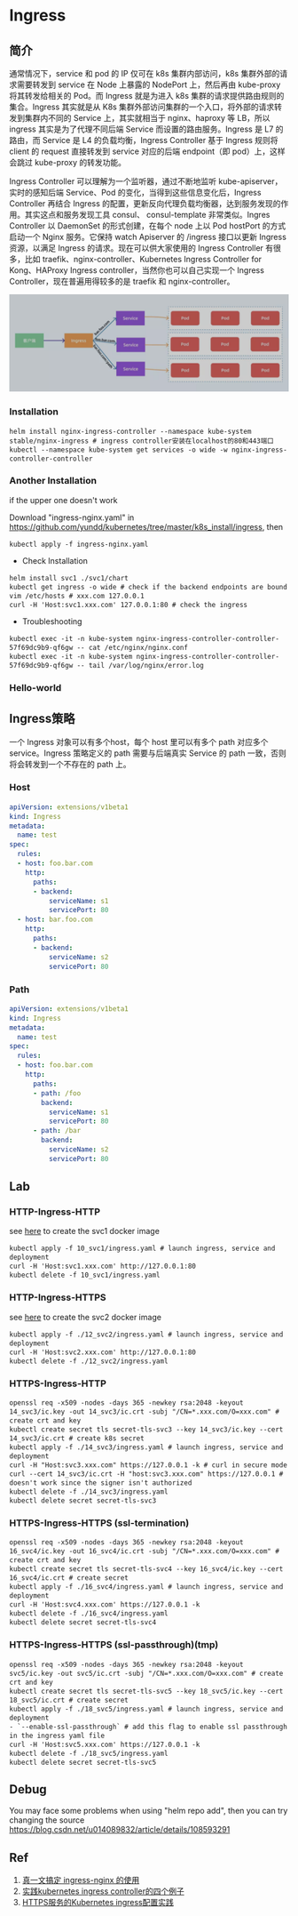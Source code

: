 # Ingress

## 简介

通常情况下，service 和 pod 的 IP 仅可在 k8s 集群内部访问，k8s 集群外部的请求需要转发到 service 在 Node 上暴露的 NodePort 上，然后再由 kube-proxy 将其转发给相关的 Pod。而 Ingress 就是为进入 k8s 集群的请求提供路由规则的集合。Ingress 其实就是从 K8s 集群外部访问集群的一个入口，将外部的请求转发到集群内不同的 Service 上，其实就相当于 nginx、haproxy 等 LB，所以 ingress 其实是为了代理不同后端 Service 而设置的路由服务。Ingress 是 L7 的路由，而 Service 是 L4 的负载均衡，Ingress Controller 基于 Ingress 规则将 client 的 request 直接转发到 service 对应的后端 endpoint（即 pod）上，这样会跳过 kube-proxy 的转发功能。

Ingress Controller 可以理解为一个监听器，通过不断地监听 kube-apiserver，实时的感知后端 Service、Pod 的变化，当得到这些信息变化后，Ingress Controller 再结合 Ingress  的配置，更新反向代理负载均衡器，达到服务发现的作用。其实这点和服务发现工具 consul、 consul-template 非常类似。Ingres Controller 以 DaemonSet 的形式创建，在每个 node 上以 Pod hostPort 的方式启动一个 Nginx 服务。它保持 watch Apiserver 的 /ingress 接口以更新 Ingress 资源，以满足 Ingress 的请求。现在可以供大家使用的 Ingress Controller 有很多，比如 traefik、nginx-controller、Kubernetes Ingress Controller for Kong、HAProxy Ingress controller，当然你也可以自己实现一个  Ingress Controller，现在普遍用得较多的是 traefik 和 nginx-controller。

<img src="figures/wecom-temp-9204c69f289f503689a97a26ead4acc7.png" alt="wecom-temp-9204c69f289f503689a97a26ead4acc7" style="zoom:50%;" />

### Installation
```shell
helm install nginx-ingress-controller --namespace kube-system stable/nginx-ingress # ingress controller安装在localhost的80和443端口
kubectl --namespace kube-system get services -o wide -w nginx-ingress-controller-controller
```
### Another Installation

if the upper one doesn't work

Download "ingress-nginx.yaml" in https://github.com/yundd/kubernetes/tree/master/k8s_install/ingress, then 

```shell
kubectl apply -f ingress-nginx.yaml
```

- Check Installation
```shell
helm install svc1 ./svc1/chart
kubectl get ingress -o wide # check if the backend endpoints are bound
vim /etc/hosts # xxx.com 127.0.0.1
curl -H 'Host:svc1.xxx.com' 127.0.0.1:80 # check the ingress
```
- Troubleshooting
```shell
kubectl exec -it -n kube-system nginx-ingress-controller-controller-57f69dc9b9-qf6gw -- cat /etc/nginx/nginx.conf
kubectl exec -it -n kube-system nginx-ingress-controller-controller-57f69dc9b9-qf6gw -- tail /var/log/nginx/error.log
```

### Hello-world



## Ingress策略

一个 Ingress 对象可以有多个host，每个 host 里可以有多个 path 对应多个service。Ingress 策略定义的 path 需要与后端真实 Service 的 path 一致，否则将会转发到一个不存在的 path 上。

### Host

```yaml
apiVersion: extensions/v1beta1
kind: Ingress
metadata:
  name: test
spec:
  rules:
  - host: foo.bar.com
    http:
      paths:
      - backend:
          serviceName: s1
          servicePort: 80
  - host: bar.foo.com
    http:
      paths:
      - backend:
          serviceName: s2
          servicePort: 80
```

### Path

```yaml
apiVersion: extensions/v1beta1
kind: Ingress
metadata:
  name: test
spec:
  rules:
  - host: foo.bar.com
    http:
      paths:
      - path: /foo
        backend:
          serviceName: s1
          servicePort: 80
      - path: /bar
        backend:
          serviceName: s2
          servicePort: 80
```

## Lab

### HTTP-Ingress-HTTP
see [here](10_svc1/src/README.md) to create the svc1 docker image

```shell
kubectl apply -f 10_svc1/ingress.yaml # launch ingress, service and deployment
curl -H 'Host:svc1.xxx.com' http://127.0.0.1:80
kubectl delete -f 10_svc1/ingress.yaml
```

### HTTP-Ingress-HTTPS
see [here](12_svc2/src/README.md) to create the svc2 docker image

```shell
kubectl apply -f ./12_svc2/ingress.yaml # launch ingress, service and deployment
curl -H 'Host:svc2.xxx.com' http://127.0.0.1:80
kubectl delete -f ./12_svc2/ingress.yaml
```

### HTTPS-Ingress-HTTP

```shell
openssl req -x509 -nodes -days 365 -newkey rsa:2048 -keyout 14_svc3/ic.key -out 14_svc3/ic.crt -subj "/CN=*.xxx.com/O=xxx.com" # create crt and key
kubectl create secret tls secret-tls-svc3 --key 14_svc3/ic.key --cert 14_svc3/ic.crt # create k8s secret
kubectl apply -f ./14_svc3/ingress.yaml # launch ingress, service and deployment
curl -H "Host:svc3.xxx.com" https://127.0.0.1 -k # curl in secure mode
curl --cert 14_svc3/ic.crt -H "host:svc3.xxx.com" https://127.0.0.1 # doesn't work since the signer isn't authorized
kubectl delete -f ./14_svc3/ingress.yaml
kubectl delete secret secret-tls-svc3
```


### HTTPS-Ingress-HTTPS (ssl-termination)

```shell
openssl req -x509 -nodes -days 365 -newkey rsa:2048 -keyout 16_svc4/ic.key -out 16_svc4/ic.crt -subj "/CN=*.xxx.com/O=xxx.com" # create crt and key
kubectl create secret tls secret-tls-svc4 --key 16_svc4/ic.key --cert 16_svc4/ic.crt # create secret
kubectl apply -f ./16_svc4/ingress.yaml # launch ingress, service and deployment
curl -H 'Host:svc4.xxx.com' https://127.0.0.1 -k
kubectl delete -f ./16_svc4/ingress.yaml
kubectl delete secret secret-tls-svc4
```

### HTTPS-Ingress-HTTPS (ssl-passthrough)(tmp)

```shell
openssl req -x509 -nodes -days 365 -newkey rsa:2048 -keyout svc5/ic.key -out svc5/ic.crt -subj "/CN=*.xxx.com/O=xxx.com" # create crt and key
kubectl create secret tls secret-tls-svc5 --key 18_svc5/ic.key --cert 18_svc5/ic.crt # create secret
kubectl apply -f ./18_svc5/ingress.yaml # launch ingress, service and deployment
- `--enable-ssl-passthrough` # add this flag to enable ssl passthrough in the ingress yaml file
curl -H 'Host:svc5.xxx.com' https://127.0.0.1 -k
kubectl delete -f ./18_svc5/ingress.yaml
kubectl delete secret secret-tls-svc5
```

## Debug
You may face some problems when using "helm repo add", then  you can try changing the source https://blog.csdn.net/u014089832/article/details/108593291

## Ref

1. [真一文搞定 ingress-nginx 的使用](https://mp.weixin.qq.com/s/wkdd3yDdZn6uk6VHXHYBZQ)
2. [实践kubernetes ingress controller的四个例子](https://tonybai.com/2018/06/21/kubernetes-ingress-controller-practice-using-four-examples/)
3. [HTTPS服务的Kubernetes ingress配置实践](https://tonybai.com/2018/06/25/the-kubernetes-ingress-practice-for-https-service/)

